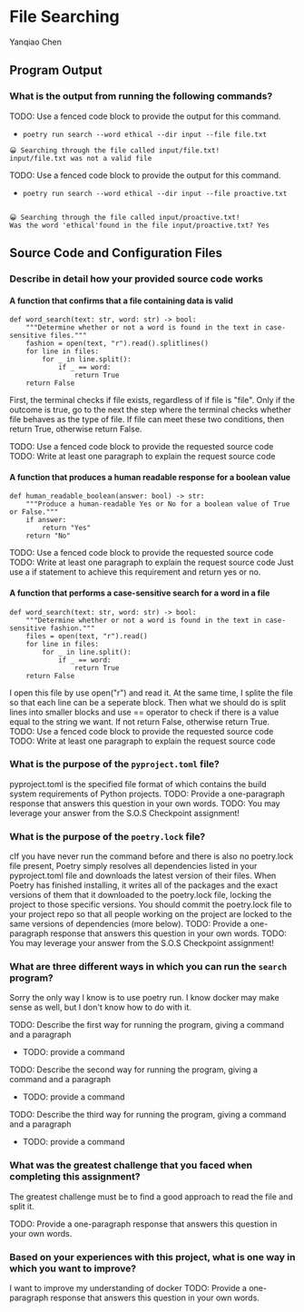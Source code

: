 # File Searching

Yanqiao Chen

## Program Output

### What is the output from running the following commands?

TODO: Use a fenced code block to provide the output for this command.

- `poetry run search --word ethical --dir input --file file.txt`
```
😀 Searching through the file called input/file.txt!
input/file.txt was not a valid file
```
TODO: Use a fenced code block to provide the output for this command.

- `poetry run search --word ethical --dir input --file proactive.txt`
```

😀 Searching through the file called input/proactive.txt!
Was the word 'ethical'found in the file input/proactive.txt? Yes
```
## Source Code and Configuration Files

### Describe in detail how your provided source code works

#### A function that confirms that a file containing data is valid
```
def word_search(text: str, word: str) -> bool:
    """Determine whether or not a word is found in the text in case-sensitive files."""
    fashion = open(text, "r").read().splitlines()
    for line in files:
        for _ in line.split():
            if _ == word:
                return True
    return False
```
First, the terminal checks if file exists, regardless of if file is "file". Only if the outcome is true, go to the next the step where the terminal checks whether file behaves as the type of file. If file can meet these two conditions, then return True, otherwise return False.

TODO: Use a fenced code block to provide the requested source code
TODO: Write at least one paragraph to explain the request source code

#### A function that produces a human readable response for a boolean value
```
def human_readable_boolean(answer: bool) -> str:
    """Produce a human-readable Yes or No for a boolean value of True or False."""
    if answer:
        return "Yes"
    return "No"
```
TODO: Use a fenced code block to provide the requested source code
TODO: Write at least one paragraph to explain the request source code
Just use a if statement to achieve this requirement and return yes or no.
#### A function that performs a case-sensitive search for a word in a file
```
def word_search(text: str, word: str) -> bool:
    """Determine whether or not a word is found in the text in case-sensitive fashion."""
    files = open(text, "r").read()
    for line in files:
        for _ in line.split():
            if _ == word:
                return True
    return False
```
I open this file by use open("r") and read it. At the same time, I splite the file so that each line can be a seperate block. Then what we should do is split lines into smaller blocks and use == operator to check if there is a value equal to the string we want. If not return False, otherwise return True.
TODO: Use a fenced code block to provide the requested source code
TODO: Write at least one paragraph to explain the request source code

### What is the purpose of the `pyproject.toml` file?
pyproject.toml is the specified file format of which contains the build system requirements of Python projects.
TODO: Provide a one-paragraph response that answers this question in your own words.
TODO: You may leverage your answer from the S.O.S Checkpoint assignment!

### What is the purpose of the `poetry.lock` file?
cIf you have never run the command before and there is also no poetry.lock file present, Poetry simply resolves all dependencies listed in your pyproject.toml file and downloads the latest version of their files.
When Poetry has finished installing, it writes all of the packages and the exact versions of them that it downloaded to the poetry.lock file, locking the project to those specific versions. You should commit the poetry.lock file to your project repo so that all people working on the project are locked to the same versions of dependencies (more below).
TODO: Provide a one-paragraph response that answers this question in your own words.
TODO: You may leverage your answer from the S.O.S Checkpoint assignment!

### What are three different ways in which you can run the `search` program?
Sorry the only way I know is to use poetry run. I know docker may make sense as well, but I don't know how to do with it.

TODO: Describe the first way for running the program, giving a command and a paragraph

- TODO: provide a command

TODO: Describe the second way for running the program, giving a command and a paragraph

- TODO: provide a command

TODO: Describe the third way for running the program, giving a command and a paragraph

- TODO: provide a command

### What was the greatest challenge that you faced when completing this assignment?
The greatest challenge must be to find a good approach to read the file and split it.

TODO: Provide a one-paragraph response that answers this question in your own words.

### Based on your experiences with this project, what is one way in which you want to improve?
I want to improve my understanding of docker
TODO: Provide a one-paragraph response that answers this question in your own words.
